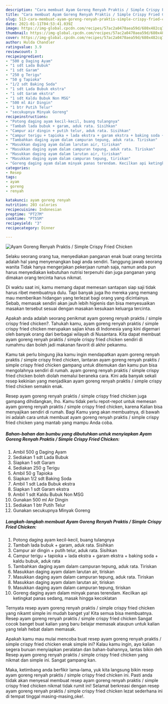 ```yaml
---
description: "Cara membuat Ayam Goreng Renyah Praktis / Simple Crispy Fried Chicken yang lezat Untuk Jualan"
title: "Cara membuat Ayam Goreng Renyah Praktis / Simple Crispy Fried Chicken yang lezat Untuk Jualan"
slug: 513-cara-membuat-ayam-goreng-renyah-praktis-simple-crispy-fried-chicken-yang-lezat-untuk-jualan
date: 2021-01-11T04:53:41.039Z
image: https://img-global.cpcdn.com/recipes/57ac2a0470aea59d/680x482cq70/ayam-goreng-renyah-praktis-simple-crispy-fried-chicken-foto-resep-utama.jpg
thumbnail: https://img-global.cpcdn.com/recipes/57ac2a0470aea59d/680x482cq70/ayam-goreng-renyah-praktis-simple-crispy-fried-chicken-foto-resep-utama.jpg
cover: https://img-global.cpcdn.com/recipes/57ac2a0470aea59d/680x482cq70/ayam-goreng-renyah-praktis-simple-crispy-fried-chicken-foto-resep-utama.jpg
author: Hulda Chandler
ratingvalue: 3.9
reviewcount: 3
recipeingredient:
- "500 g Daging Ayam"
- "1 sdt Lada Bubuk"
- "1 sdt Garam"
- "250 g Terigu"
- "50 g Tapioka"
- "1/2 sdt Baking Soda"
- "1 sdt Lada Bubuk ekstra"
- "1 sdt Garam ekstra"
- "1 sdt Kaldu Bubuk Non MSG"
- "500 ml Air Dingin"
- "1 btr Putih Telur"
- "secukupnya Minyak Goreng"
recipeinstructions:
- "Potong daging ayam kecil-kecil, buang tulangnya"
- "Tambah lada bubuk + garam, aduk rata. Sisihkan"
- "Campur air dingin + putih telur, aduk rata. Sisihkan"
- "Campur terigu + tapioka + lada ekstra + garam ekstra + baking soda + kaldu bubuk, aduk rata"
- "Tambahkan daging ayam dalam campuran tepung, aduk rata. Tiriskan"
- "Masukkan daging ayam dalam larutan air, tiriskan"
- "Masukkan daging ayam dalam campuran tepung, aduk rata. Tiriskan"
- "Masukkan daging ayam dalam larutan air, tiriskan"
- "Masukkan daging ayam dalam campuran tepung, tiriskan"
- "Goreng daging ayam dalam minyak panas terendam. Kecilkan api ketingkat panas sedang, masak hingga kecoklatan"
categories:
- Resep
tags:
- ayam
- goreng
- renyah

katakunci: ayam goreng renyah 
nutrition: 203 calories
recipecuisine: Indonesian
preptime: "PT27M"
cooktime: "PT55M"
recipeyield: "3"
recipecategory: Dinner

---
```



![Ayam Goreng Renyah Praktis / Simple Crispy Fried Chicken](https://img-global.cpcdn.com/recipes/57ac2a0470aea59d/680x482cq70/ayam-goreng-renyah-praktis-simple-crispy-fried-chicken-foto-resep-utama.jpg)

Selaku seorang orang tua, menyediakan panganan enak buat orang tercinta adalah hal yang menyenangkan bagi anda sendiri. Tanggung jawab seorang  wanita Tidak hanya mengerjakan pekerjaan rumah saja, namun anda pun harus menyediakan kebutuhan nutrisi terpenuhi dan juga panganan yang dimakan orang tercinta harus nikmat.

Di waktu  saat ini, kamu memang dapat memesan santapan siap saji tidak harus ribet membuatnya dulu. Tapi banyak juga lho mereka yang memang mau memberikan hidangan yang terlezat bagi orang yang dicintainya. Sebab, memasak sendiri akan jauh lebih higienis dan bisa menyesuaikan masakan tersebut sesuai dengan masakan kesukaan keluarga tercinta. 



Apakah anda adalah seorang penikmat ayam goreng renyah praktis / simple crispy fried chicken?. Tahukah kamu, ayam goreng renyah praktis / simple crispy fried chicken merupakan sajian khas di Indonesia yang kini digemari oleh banyak orang dari berbagai wilayah di Nusantara. Kita dapat membuat ayam goreng renyah praktis / simple crispy fried chicken sendiri di rumahmu dan boleh jadi makanan favorit di akhir pekanmu.

Kamu tak perlu bingung jika kamu ingin mendapatkan ayam goreng renyah praktis / simple crispy fried chicken, lantaran ayam goreng renyah praktis / simple crispy fried chicken gampang untuk ditemukan dan kamu pun bisa mengolahnya sendiri di rumah. ayam goreng renyah praktis / simple crispy fried chicken boleh diolah memalui beraneka cara. Kini ada banyak sekali resep kekinian yang menjadikan ayam goreng renyah praktis / simple crispy fried chicken semakin enak.

Resep ayam goreng renyah praktis / simple crispy fried chicken juga gampang dihidangkan, lho. Kamu tidak perlu repot-repot untuk memesan ayam goreng renyah praktis / simple crispy fried chicken, karena Kalian bisa menyajikan sendiri di rumah. Bagi Kamu yang akan membuatnya, di bawah ini adalah cara untuk membuat ayam goreng renyah praktis / simple crispy fried chicken yang mantab yang mampu Anda coba.

<!--inarticleads1-->

##### Bahan-bahan dan bumbu yang dibutuhkan untuk menyiapkan Ayam Goreng Renyah Praktis / Simple Crispy Fried Chicken:

1. Ambil 500 g Daging Ayam
1. Sediakan 1 sdt Lada Bubuk
1. Siapkan 1 sdt Garam
1. Sediakan 250 g Terigu
1. Ambil 50 g Tapioka
1. Siapkan 1/2 sdt Baking Soda
1. Ambil 1 sdt Lada Bubuk ekstra
1. Siapkan 1 sdt Garam ekstra
1. Ambil 1 sdt Kaldu Bubuk Non MSG
1. Gunakan 500 ml Air Dingin
1. Sediakan 1 btr Putih Telur
1. Gunakan secukupnya Minyak Goreng




<!--inarticleads2-->

##### Langkah-langkah membuat Ayam Goreng Renyah Praktis / Simple Crispy Fried Chicken:

1. Potong daging ayam kecil-kecil, buang tulangnya
1. Tambah lada bubuk + garam, aduk rata. Sisihkan
1. Campur air dingin + putih telur, aduk rata. Sisihkan
1. Campur terigu + tapioka + lada ekstra + garam ekstra + baking soda + kaldu bubuk, aduk rata
1. Tambahkan daging ayam dalam campuran tepung, aduk rata. Tiriskan
1. Masukkan daging ayam dalam larutan air, tiriskan
1. Masukkan daging ayam dalam campuran tepung, aduk rata. Tiriskan
1. Masukkan daging ayam dalam larutan air, tiriskan
1. Masukkan daging ayam dalam campuran tepung, tiriskan
1. Goreng daging ayam dalam minyak panas terendam. Kecilkan api ketingkat panas sedang, masak hingga kecoklatan




Ternyata resep ayam goreng renyah praktis / simple crispy fried chicken yang nikamt simple ini mudah banget ya! Kita semua bisa membuatnya. Resep ayam goreng renyah praktis / simple crispy fried chicken Sangat cocok banget buat kalian yang baru belajar memasak ataupun untuk kalian yang telah hebat dalam memasak.

Apakah kamu mau mulai mencoba buat resep ayam goreng renyah praktis / simple crispy fried chicken enak simple ini? Kalau kamu ingin, ayo kalian segera buruan menyiapkan peralatan dan bahan-bahannya, lantas bikin deh Resep ayam goreng renyah praktis / simple crispy fried chicken yang nikmat dan simple ini. Sangat gampang kan. 

Maka, ketimbang anda berfikir lama-lama, yuk kita langsung bikin resep ayam goreng renyah praktis / simple crispy fried chicken ini. Pasti anda tiidak akan menyesal membuat resep ayam goreng renyah praktis / simple crispy fried chicken nikmat tidak rumit ini! Selamat berkreasi dengan resep ayam goreng renyah praktis / simple crispy fried chicken lezat sederhana ini di tempat tinggal masing-masing,oke!.

